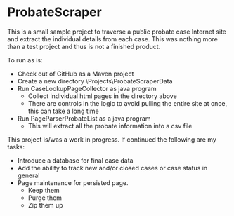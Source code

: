 # ProbateScraper

This is a small sample project to traverse a public probate case Internet site and
extract the individual details from each case. This was nothing more than a test project
and thus is not a finished product. 

To run as is:
* Check out of GitHub as a Maven project
* Create a new directory \Projects\ProbateScraperData
* Run CaseLookupPageCollector as java program
  - Collect individual html pages in the directory above
  - There are controls in the logic to avoid pulling the entire site at once, this can take a long time
* Run PageParserProbateList as a java program
  - This will extract all the probate information into a csv file

This project is/was a work in progress. If continued the following are my tasks:
* Introduce a database for final case data
* Add the ability to track new and/or closed cases or case status in general
* Page maintenance for persisted page. 
  - Keep them
  - Purge them
  - Zip them up
